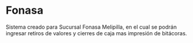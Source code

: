 # Fonasa
Sistema creado para Sucursal Fonasa Melipilla, en el cual se podrán ingresar retiros de valores y cierres de caja mas impresión de bitácoras.
